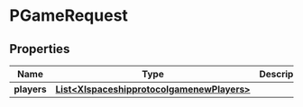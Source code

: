 
# PGameRequest

## Properties
Name | Type | Description | Notes
------------ | ------------- | ------------- | -------------
**players** | [**List&lt;XlspaceshipprotocolgamenewPlayers&gt;**](XlspaceshipprotocolgamenewPlayers.md) |  |  [optional]



